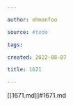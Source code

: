 ```yaml
---

author: ohmanfoo

source: #todo

tags: 

created: 2022-08-07

title: 1671

---
```

[[1671.md]]#1671.md
